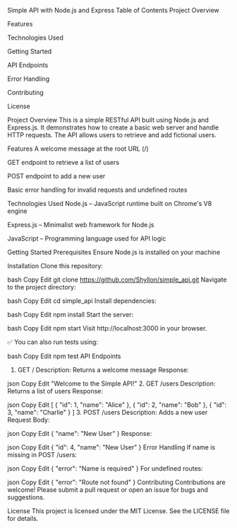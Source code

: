 Simple API with Node.js and Express
Table of Contents
Project Overview

Features

Technologies Used

Getting Started

API Endpoints

Error Handling

Contributing

License

Project Overview
This is a simple RESTful API built using Node.js and Express.js. It demonstrates how to create a basic web server and handle HTTP requests. The API allows users to retrieve and add fictional users.

Features
A welcome message at the root URL (/)

GET endpoint to retrieve a list of users

POST endpoint to add a new user

Basic error handling for invalid requests and undefined routes

Technologies Used
Node.js – JavaScript runtime built on Chrome's V8 engine

Express.js – Minimalist web framework for Node.js

JavaScript – Programming language used for API logic

Getting Started
Prerequisites
Ensure Node.js is installed on your machine

Installation
Clone this repository:

bash
Copy
Edit
git clone https://github.com/Shyllon/simple_api.git
Navigate to the project directory:

bash
Copy
Edit
cd simple_api
Install dependencies:

bash
Copy
Edit
npm install
Start the server:

bash
Copy
Edit
npm start
Visit http://localhost:3000 in your browser.

✅ You can also run tests using:

bash
Copy
Edit
npm test
API Endpoints
1. GET /
Description: Returns a welcome message
Response:

json
Copy
Edit
"Welcome to the Simple API!"
2. GET /users
Description: Returns a list of users
Response:

json
Copy
Edit
[
  { "id": 1, "name": "Alice" },
  { "id": 2, "name": "Bob" },
  { "id": 3, "name": "Charlie" }
]
3. POST /users
Description: Adds a new user
Request Body:

json
Copy
Edit
{ "name": "New User" }
Response:

json
Copy
Edit
{ "id": 4, "name": "New User" }
Error Handling
If name is missing in POST /users:

json
Copy
Edit
{ "error": "Name is required" }
For undefined routes:

json
Copy
Edit
{ "error": "Route not found" }
Contributing
Contributions are welcome! Please submit a pull request or open an issue for bugs and suggestions.

License
This project is licensed under the MIT License. See the LICENSE file for details.